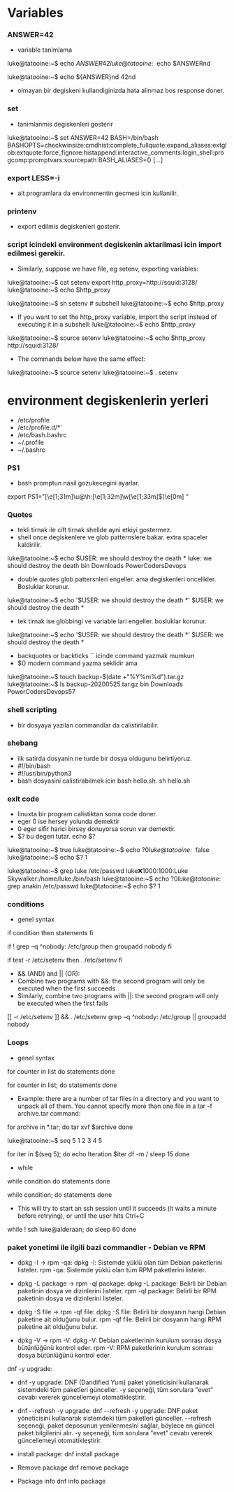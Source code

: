# Variables
### ANSWER=42
- variable tanimlama

luke@tatooine:~$ echo $ANSWER
42
luke@tatooine:~$ echo $ANSWERnd

luke@tatooine:~$ echo ${ANSWER}nd
42nd

- olmayan bir degiskeni kullandiginizda hata alinmaz bos response doner.

### set
- tanimlanmis degiskenleri gosterir

luke@tatooine:~$ set
ANSWER=42
BASH=/bin/bash
BASHOPTS=checkwinsize:cmdhist:complete_fullquote:expand_aliases:extglob:extquote:force_fignore:histappend:interactive_comments:login_shell:progcomp:promptvars:sourcepath
BASH_ALIASES=()
[...]

### export LESS=-i
- alt programlara da environmentin gecmesi icin kullanilir.

### printenv
- export edilmis degiskenleri gosterir.

### script icindeki environment degiskenin aktarilmasi icin import edilmesi gerekir.

- Similarly, suppose we have file, eg setenv, exporting variables:

luke@tatooine:~$ cat setenv
export http_proxy=http://squid:3128/
luke@tatooine:~$ echo $http_proxy

luke@tatooine:~$ sh setenv            # subshell
luke@tatooine:~$ echo $http_proxy

- If you want to set the http_proxy variable, import the script instead of executing it in a subshell:
luke@tatooine:~$ echo $http_proxy

luke@tatooine:~$ source setenv
luke@tatooine:~$ echo $http_proxy
http://squid:3128/

- The commands below have the same effect:

luke@tatooine:~$ source setenv
luke@tatooine:~$ . setenv

# environment degiskenlerin yerleri
- /etc/profile
- /etc/profile.d/*`
- /etc/bash.bashrc
- ~/.profile
- ~/.bashrc

### PS1
- bash promptun nasil gozukecegini ayarlar.

export PS1="\[\e[1;31m\]\u@\h:\[\e[1;32m\]\w\[\e[1;33m\]\$\[\e[0m\] "

### Quotes
- tekli tirnak ile cift tirnak shellde ayni etkiyi gostermez.
- shell once degiskenlere ve glob patternslere bakar. extra spaceler kaldirilir.

luke@tatooine:~$ echo $USER: we should  destroy  the death *
luke: we should destroy the death bin Downloads PowerCodersDevops

- double quotes glob pattersnleri engeller. ama degiskenleri oncelikler. Bosluklar korunur.

luke@tatooine:~$ echo '$USER: we should  destroy  the death *'
$USER: we should destroy the death *

- tek tirnak ise globbingi ve variable lari engeller. bosluklar korunur.

luke@tatooine:~$ echo '$USER: we should  destroy  the death *'
$USER: we should destroy the death *

- backquotes or backticks \`` icinde command yazmak mumkun
- $() modern command yazma seklidir ama

luke@tatooine:~$ touch backup-$(date +"%Y%m%d").tar.gz
luke@tatooine:~$ ls
backup-20200525.tar.gz  bin  Downloads  PowerCodersDevops57

### shell scripting
- bir dosyaya yazilan commandlar da calistirilabilir.

### shebang
- ilk satirda dosyanin ne turde bir dosya oldugunu belirtiyoruz.
- #!/bin/bash
- #!/usr/bin/python3
- bash dosyasini calistirabilmek icin bash hello.sh. sh hello.sh

### exit code
- linuxta bir program calistiktan sonra code doner.
- eger 0 ise hersey yolunda demektir
- 0 eger sifir harici birsey donuyorsa sorun var demektir.
- $? bu degeri tutar. echo $?

luke@tatooine:~$ true
luke@tatooine:~$ echo $?
0
luke@tatooine:~$ false
luke@tatooine:~$ echo $?
1

luke@tatooine:~$ grep luke /etc/passwd
luke:x:1000:1000:Luke Skywalker:/home/luke:/bin/bash
luke@tatooine:~$ echo $?
0
luke@tatooine:~$ grep anakin /etc/passwd
luke@tatooine:~$ echo $?
1

### conditions
- genel syntax

if condition
then
  statements
fi

if ! grep –q ^nobody: /etc/group
then
  groupadd nobody
fi

if test -r /etc/setenv
then
  . /etc/setenv
fi

- && (AND) and || (OR):
- Combine two programs with &&: the second program will only be executed when the first succeeds
- Similarly, combine two programs with ||: the second program will only be executed when the first fails

[[ -r /etc/setenv ]] && . /etc/setenv
grep –q ^nobody: /etc/group || groupadd nobody

### Loops
- genel syntax

for counter in list
do
  statements
done

for counter in list; do
  statements
done

- Example: there are a number of tar files in a directory and you want to unpack all of them. You cannot specify more than one file in a tar -f archive.tar command:

for archive in *.tar; do
  tar xvf $archive
done

luke@tatooine:~$ seq 5
1
2
3
4
5

for iter in $(seq 5); do
  echo Iteration $iter
  df -m /
  sleep 15
done

- while

while condition
do
  statements
done

while condition; do
  statements
done

- This will try to start an ssh session until it succeeds (it waits a minute before retrying), or until the user hits Ctrl+C

while ! ssh luke@alderaan; do
  sleep 60
done


### paket yonetimi ile ilgili bazi commandler - Debian ve RPM
 - dpkg -l -> rpm -qa:
dpkg -l: Sistemde yüklü olan tüm Debian paketlerini listeler.
rpm -qa: Sistemde yüklü olan tüm RPM paketlerini listeler.

- dpkg -L package -> rpm -ql package:
dpkg -L package: Belirli bir Debian paketinin dosya ve dizinlerini listeler.
rpm -ql package: Belirli bir RPM paketinin dosya ve dizinlerini listeler.

- dpkg -S file -> rpm -qf file:
dpkg -S file: Belirli bir dosyanın hangi Debian paketine ait olduğunu bulur.
rpm -qf file: Belirli bir dosyanın hangi RPM paketine ait olduğunu bulur.

- dpkg -V -> rpm -V:
dpkg -V: Debian paketlerinin kurulum sonrası dosya bütünlüğünü kontrol eder.
rpm -V: RPM paketlerinin kurulum sonrası dosya bütünlüğünü kontrol eder.

dnf -y upgrade:
- dnf -y upgrade: DNF (Dandified Yum) paket yöneticisini kullanarak sistemdeki tüm paketleri günceller. -y seçeneği, tüm sorulara "evet" cevabı vererek güncellemeyi otomatikleştirir.

- dnf --refresh -y upgrade:
dnf --refresh -y upgrade: DNF paket yöneticisini kullanarak sistemdeki tüm paketleri günceller. --refresh seçeneği, paket deposunun yenilenmesini sağlar, böylece en güncel paket bilgilerini alır. -y seçeneği, tüm sorulara "evet" cevabı vererek güncellemeyi otomatikleştirir.

- install package: dnf install package

- Remove package dnf remove package

- Package info dnf info package